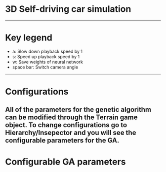 # 3D Self-driving car simulation
---
# Key legend
 - a: Slow down playback speed by 1
 - s: Speed up playback speed by 1
 - w: Save weights of neural network
 - space bar: Switch camera angle
---
# Configurations
All of the parameters for the genetic algorithm can be modified through the Terrain game object.
To change configurations go to Hierarchy/Insepector and you will see the configurable parameters for the GA.
---
# Configurable GA parameters
